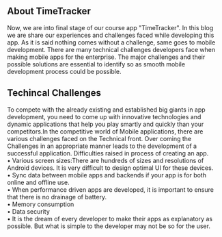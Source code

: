 <h2>About TimeTracker</h2>
Now, we are into final stage of our course app "TimeTracker". In this blog we are share our experiences and challenges faced while developing this app. As it is said nothing comes without a challenge, same goes to mobile development. There are many technical challenges developers face when making mobile apps for the enterprise. The major challenges and their possible solutions are essential to identify so as smooth mobile development process could be possible.
<h2>Techincal Challenges</h2>
To compete with the already existing and established big giants in app development, you need to come up with innovative technologies and dynamic applications that help you play smartly and quickly than your competitors.In the competitive world of Mobile applications, there are various challenges faced on the Technical front. Over coming the Challenges in an appropriate manner leads to the development of a successful application. Difficulties raised in process of creating an app. 
<br>• Various screen sizes:There are hundreds of sizes and resolutions of Android devices. It is very difficult to design optimal UI for these devices.
<br>• Sync data between mobile apps and backends if your app is for both online and offline use.
<br>• When performance driven apps are developed, it is important to ensure that there is no drainage of battery. 
<br>• Memory consumption
<br>• Data security
<br>• It is the dream of every developer to make their apps as explanatory as possible. But what is simple to the developer may not be so for the user.
